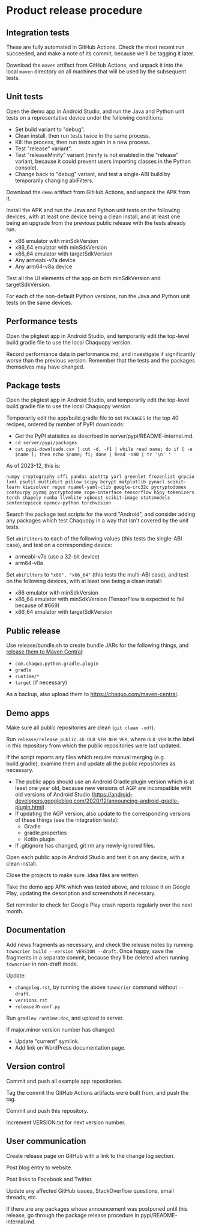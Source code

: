 # Product release procedure

## Integration tests

These are fully automated in GitHub Actions. Check the most recent run succeeded, and
make a note of its commit, because we'll be tagging it later.

Download the `maven` artifact from GitHub Actions, and unpack it into the local `maven`
directory on all machines that will be used by the subsequent tests.


## Unit tests

Open the demo app in Android Studio, and run the Java and Python unit tests on a
representative device under the following conditions:

* Set build variant to "debug".
* Clean install, then run tests twice in the same process.
* Kill the process, then run tests again in a new process.
* Test "release" variant".
* Test "releaseMinify" variant (minify is not enabled in the "release" variant, because it
  could prevent users importing classes in the Python console).
* Change back to "debug" variant, and test a single-ABI build by temporarily changing
  abiFilters.

Download the `demo` artifact from GitHub Actions, and unpack the APK from it.

Install the APK and run the Java and Python unit tests on the following devices, with at
least one device being a clean install, and at least one being an upgrade from the
previous public release with the tests already run.

* x86 emulator with minSdkVersion
* x86_64 emulator with minSdkVersion
* x86_64 emulator with targetSdkVersion
* Any armeabi-v7a device
* Any arm64-v8a device

Test all the UI elements of the app on both minSdkVersion and targetSdkVersion.

For each of the non-default Python versions, run the Java and Python unit tests on the
same devices.


## Performance tests

Open the pkgtest app in Android Studio, and temporarily edit the top-level build.gradle
file to use the local Chaquopy version.

Record performance data in performance.md, and investigate if significantly worse than
the previous version. Remember that the tests and the packages themselves may have
changed.


## Package tests

Open the pkgtest app in Android Studio, and temporarily edit the top-level build.gradle
file to use the local Chaquopy version.

Temporarily edit the app/build.gradle file to set `PACKAGES` to the top 40 recipes,
ordered by number of PyPI downloads:

* Get the PyPI statistics as described in server/pypi/README-internal.md.
* `cd server/pypi/packages`
* `cat pypi-downloads.csv | cut -d, -f1 | while read name; do if [ -e $name ]; then echo $name; fi; done | head -n40 | tr '\n' ' '`

As of 2023-12, this is:

    numpy cryptography cffi pandas aiohttp yarl greenlet frozenlist grpcio lxml psutil multidict pillow scipy bcrypt matplotlib pynacl scikit-learn kiwisolver regex ruamel-yaml-clib google-crc32c pycryptodomex contourpy pyzmq pycryptodome zope-interface tensorflow h5py tokenizers torch shapely numba llvmlite xgboost scikit-image statsmodels sentencepiece opencv-python torchvision

Search the package test scripts for the word "Android", and consider adding any packages
which test Chaquopy in a way that isn't covered by the unit tests.

Set `abiFilters` to each of the following values (this tests the single-ABI case), and
test on a corresponding device:

* armeabi-v7a (use a 32-bit device)
* arm64-v8a

Set `abiFilters` to `"x86", "x86_64"` (this tests the multi-ABI case), and test on the
following devices, with at least one being a clean install:

* x86 emulator with minSdkVersion
* x86_64 emulator with minSdkVersion (TensorFlow is expected to fail because of #669)
* x86_64 emulator with targetSdkVersion


## Public release

Use release/bundle.sh to create bundle JARs for the following things, and [release them to
Maven Central](https://central.sonatype.org/publish/publish-manual/#bundle-creation):

* `com.chaquo.python.gradle.plugin`
* `gradle`
* `runtime/*`
* `target` (if necessary)

As a backup, also upload them to <https://chaquo.com/maven-central>.


## Demo apps

Make sure all public repositories are clean (`git clean -xdf`).

Run `release/release_public.sh OLD_VER NEW_VER`, where `OLD_VER` is the label in *this*
repository from which the public repositories were last updated.

If the script reports any files which require manual merging (e.g. build.gradle), examine them
and update all the public repositories as necessary.
* The public apps should use an Android Gradle plugin version which is at least one year
  old, because new versions of AGP are incompatible with old versions of Android Studio
  (https://android-developers.googleblog.com/2020/12/announcing-android-gradle-plugin.html).
* If updating the AGP version, also update to the corresponding versions of these things
  (see the integration tests):
  * Gradle
  * gradle.properties
  * Kotlin plugin
* If .gitignore has changed, git rm any newly-ignored files.

Open each public app in Android Studio and test it on any device, with a clean install.

Close the projects to make sure .idea files are written.

Take the demo app APK which was tested above, and release it on Google Play, updating
the description and screenshots if necessary.

Set reminder to check for Google Play crash reports regularly over the next month.


## Documentation

Add news fragments as necessary, and check the release notes by running `towncrier build
--version VERSION --draft`. Once happy, save the fragments in a separate commit, because
they'll be deleted when running `towncrier` in non-draft mode.

Update:
* `changelog.rst`, by running the above `towncrier` command without `--draft`.
* `versions.rst`
* `release` in `conf.py`

Run `gradlew runtime:doc`, and upload to server.

If major.minor version number has changed:
* Update "current" symlink.
* Add link on WordPress documentation page.


## Version control

Commit and push all example app repositories.

Tag the commit the GitHub Actions artifacts were built from, and push the tag.

Commit and push this repository.

Increment VERSION.txt for next version number.


## User communication

Create release page on GitHub with a link to the change log section.

Post blog entry to website.

Post links to Facebook and Twitter.

Update any affected GitHub issues, StackOverflow questions, email threads, etc.

If there are any packages whose announcement was postponed until this release, go
through the package release procedure in pypi/README-internal.md.
